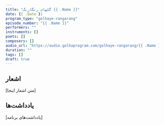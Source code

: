 ```yaml
---
title: "گلهای رنگارنگ {{ .Name }}"
date: {{ .Date }}
program_type: "golhaye-rangarang"
episode_number: "{{ .Name }}"
performers: ""
instruments: []
poets: []
composers: []
audio_url: "https://audio.golhaprogram.com/golhaye-rangarang/{{ .Name }}.mp3"
duration: ""
tags: []
draft: true
---
```


## اشعار

[متن اشعار اینجا]

## یادداشت‌ها

[یادداشت‌های برنامه]
